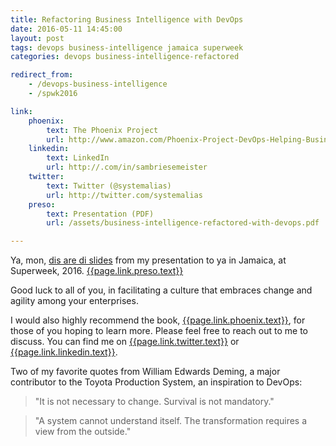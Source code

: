 ```yaml
---
title: Refactoring Business Intelligence with DevOps
date: 2016-05-11 14:45:00
layout: post
tags: devops business-intelligence jamaica superweek
categories: devops business-intelligence-refactored

redirect_from:
    - /devops-business-intelligence
    - /spwk2016

link:
    phoenix:
        text: The Phoenix Project
        url: http://www.amazon.com/Phoenix-Project-DevOps-Helping-Business/dp/0988262509/ref=sr_1_1?ie=UTF8&qid=1463082105&sr=8-1&keywords=the+phoenix+project
    linkedin:
        text: LinkedIn
        url: http://.com/in/sambriesemeister
    twitter:
        text: Twitter (@systemalias)
        url: http://twitter.com/systemalias
    preso:
        text: Presentation (PDF)
        url: /assets/business-intelligence-refactored-with-devops.pdf

---
```



Ya, mon, [dis are di slides]({{page.link.preso.url}}) from my presentation to ya in Jamaica, at Superweek, 2016.
[{{page.link.preso.text}}]({{page.link.preso.url}})


Good luck to all of you, in facilitating a culture that embraces change and agility among your enterprises.


I would also highly recommend the book, [{{page.link.phoenix.text}}]({{page.link.phoenix.url}}), for those of you hoping to learn more. Please feel free to reach out to me to discuss. You can find me on [{{page.link.twitter.text}}]({{page.link.twitter.url}}) or [{{page.link.linkedin.text}}]({{page.link.linkedin.url}}).



Two of my favorite quotes from William Edwards Deming, a major contributor to the Toyota Production System, an inspiration to DevOps:

> "It is not necessary to change. Survival is not mandatory."

> "A system cannot understand itself. The transformation requires a view from the outside."

